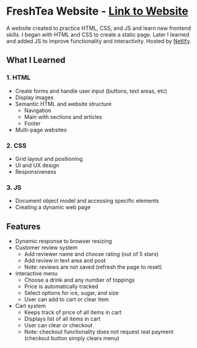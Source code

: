 # FreshTea Website - [Link to Website](https://yu-xiao-boba-shop.netlify.app/)
A website created to practice HTML, CSS, and JS and learn new frontend skills. I began with HTML and CSS to create a static page. Later I learned and added JS to improve functionality and interactivity. Hosted by [Netlify](https://www.netlify.com/).

## What I Learned
### 1. HTML
 - Create forms and handle user input (buttons, text areas, etc)
 - Display images
 - Semantic HTML and website structure
   - Navigation
   - Main with sections and articles
   - Footer
 - Multi-page websites
### 2. CSS
 - Grid layout and positioning
 - UI and UX design
 - Responsiveness
### 3. JS
 - Document object model and accessing specific elements
 - Creating a dynamic web page

## Features
 - Dynamic response to browser resizing
 - Customer review system
    - Add reviewer name and choose rating (out of 5 stars)
    - Add review in text area and post
    - Note: reviews are not saved (refresh the page to reset)
 - Interactive menu
    - Choose a drink and any number of toppings
    - Price is automatically tracked
    - Select options for ice, sugar, and size
    - User can add to cart or clear item
 - Cart system
    - Keeps track of price of all items in cart
    - Displays list of all items in cart
    - User can clear or checkout
    - Note: checkout functionality does not request real payment (checkout button simply clears menu)
